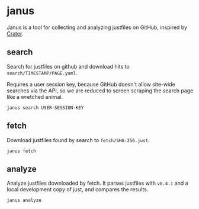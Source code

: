 # janus

Janus is a tool for collecting and analyzing justfiles on GitHub,
inspired by [Crater](https://github.com/rust-lang-nursery/crater).

## search

Search for justfiles on github and download hits to `search/TIMESTAMP/PAGE.yaml`.

Requires a user session key, because GitHub doesn't allow site-wide searches via
the API, so we are reduced to screen scraping the search page like a wretched
animal.

`janus search USER-SESSION-KEY`

## fetch

Download justfiles found by search to `fetch/SHA-256.just`.

`janus fetch`

## analyze

Analyze justfiles downloaded by fetch. It parses justfiles with `v0.4.1` and a
local development copy of just, and compares the results.

`janus analyze`

